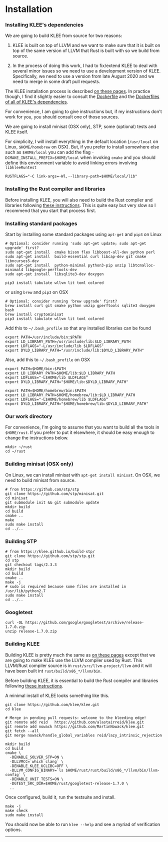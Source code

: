 # Installation


### Installing KLEE's dependencies

We are going to build KLEE from source for two reasons:

1. KLEE is built on top of LLVM and we want to make sure that
   it is built on top of the same version of LLVM that Rust
   is built with so we build from source.

2. In the process of doing this work, I had to fix/extend KLEE
   to deal with several minor issues so we need to use a
   development version of KLEE.
   Specifically, we need to use a version from late August 2020
   and we need to merge in some draft pull requests.

The KLEE installation process is described
[on these pages](https://klee.github.io/build-llvm9/).
In practice though, I find it slightly easier to
consult the [Dockerfile](https://hub.docker.com/r/klee/klee/dockerfile)
and the [Dockerfiles of all of KLEE's dependencies](https://hub.docker.com/u/klee).

For convenience, I am going to give instructions but, if my instructions don't
work for you, you should consult one of those sources.

We are going to install
minisat (OSX only),
STP, some (optional) tests and KLEE itself.

For simplicity, I will install everything in the default location (`/usr/local`
on Linux, `$HOME/homebrew` on OSX).
But, if you prefer to install somewhere else such as `$HOME/local`
you can add the flag `-DCMAKE_INSTALL_PREFIX=$HOME/local`  when
invoking `cmake` and you should define this environment variable
to avoid linking errors involving `libkleeRuntest`

```
RUSTFLAGS="-C link-args=-Wl,--library-path=$HOME/local/lib" 
```

### Installing the Rust compiler and libraries

Before installing KLEE, you will also need to build the Rust compiler
and libraries following [these instructions](../docs/installation.md).
This is quite easy but very slow so I recommend that you start
that process first.


### Installing standard packages

Start by installing some standard packages
using `apt-get` and `pip3` on Linux

```
# Optional: consider running 'sudo apt-get update; sudo apt-get upgrade' first?
sudo apt-get install  cmake bison flex libboost-all-dev python perl
sudo apt-get install  build-essential curl libcap-dev git cmake libncurses5-dev
sudo apt-get install  python-minimal python3-pip unzip libtcmalloc-minimal4 libgoogle-perftools-dev
sudo apt-get install  libsqlite3-dev doxygen

pip3 install tabulate wllvm lit toml colored
```

or using `brew` and `pip3` on OSX

```
# Optional: consider running 'brew upgrade' first?
brew install curl git cmake python unzip gperftools sqlite3 doxygen bash
brew install cryptominisat
pip3 install tabulate wllvm lit toml colored
```

Add this to `~/.bash_profile` so that any installed libraries can be found

```
export PATH=/usr/include/bin:$PATH
export LD_LIBRARY_PATH=/usr/include/lib:$LD_LIBRARY_PATH
export LDFLAGS="-L/usr/include/lib $LDFLAGS"
export DYLD_LIBRARY_PATH="/usr/include/lib:$DYLD_LIBRARY_PATH"
```

Also, add this to `~/.bash_profile` on OSX

```
export PATH=$HOME/bin:$PATH
export LD_LIBRARY_PATH=$HOME/lib:$LD_LIBRARY_PATH
export LDFLAGS="-L$HOME/lib $LDFLAGS"
export DYLD_LIBRARY_PATH="$HOME/lib:$DYLD_LIBRARY_PATH"

export PATH=$HOME/homebrew/bin:$PATH
export LD_LIBRARY_PATH=$HOME/homebrew/lib:$LD_LIBRARY_PATH
export LDFLAGS="-L$HOME/homebrew/lib $LDFLAGS"
export DYLD_LIBRARY_PATH="$HOME/homebrew/lib:$DYLD_LIBRARY_PATH"
```

### Our work directory

For convenience, I'm going to assume that you want to build
all the tools in `$HOME/rust`.
If you prefer to put it elsewhere, it should be easy enough to
change the instructions below.

```
mkdir ~/rust
cd ~/rust
```

### Building minisat (OSX only)

On Linux, we can install minisat with `apt-get install minisat`.
On OSX, we need to build minisat from source.

```
# from https://github.com/stp/stp
git clone https://github.com/stp/minisat.git
cd minisat
git submodule init && git submodule update
mkdir build
cd build
cmake ..
make
sudo make install
cd ../..

```

### Building STP

```
# from https://klee.github.io/build-stp/
git clone https://github.com/stp/stp.git
cd stp
git checkout tags/2.3.3
mkdir build
cd build
cmake ..
make -j
# sudo is required because some files are installed in /usr/lib/python2.7
sudo make install
cd ../..
```

### Googletest

```
curl -OL https://github.com/google/googletest/archive/release-1.7.0.zip
unzip release-1.7.0.zip
```


### Building KLEE

Building KLEE is pretty much the same as
[on these pages](https://klee.github.io/build-llvm9/)
except that we are going to make KLEE use the
LLVM compiler used by Rust.
This LLVM/Rust compiler source is in `rust/src/llvm-project/llvm`
and it will have been built int `rust/build/x86_*/llvm/bin`.

Before building KLEE, it is essential to build the Rust compiler
and libraries following [these instructions](../docs/installation.md).

A minimal install of KLEE looks something like this.

```
git clone https://github.com/klee/klee.git
cd klee

# Merge in pending pull requests: welcome to the bleeding edge!
git remote add reid   https://github.com/alastairreid/klee.git
git remote add nowack https://github.com/MartinNowack/klee.git
git fetch --all
git merge nowack/handle_global_variables reid/lazy_intrinsic_rejection

mkdir build
cd build
cmake \
  -DENABLE_SOLVER_STP=ON \
  -DLLVMCC=`which clang` \
  -DENABLE_KLEE_UCLIBC=OFF \
  -DLLVM_CONFIG_BINARY=`ls $HOME/rust/rust/build/x86_*/llvm/bin/llvm-config` \
  -DENABLE_UNIT_TESTS=ON \
  -DGTEST_SRC_DIR=$HOME/rust/googletest-release-1.7.0 \
  ..
```

Once configured, build it, run the testsuite and install.

```
make -j
make check
sudo make install
```

You should now be able to run `klee --help` and see a myriad of
verification options.




-----------------------




[Rust language]:                   https://www.rust-lang.org
[Rust book]:                       https://doc.rust-lang.org/book/
[Cargo tool]:                      https://doc.rust-lang.org/cargo/
[Rustonomicon]:                    https://doc.rust-lang.org/nomicon/
[Rust fuzzing]:                    https://github.com/rust-fuzz

[Project Oak]:                     https://github.com/project-oak/oak/blob/main/README.md
[KLEE]:                            https://klee.github.io

